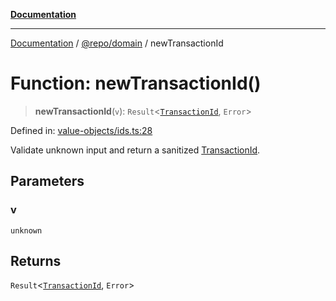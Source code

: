 [**Documentation**](../../../README.md)

***

[Documentation](../../../README.md) / [@repo/domain](../README.md) / newTransactionId

# Function: newTransactionId()

> **newTransactionId**(`v`): `Result`\<[`TransactionId`](../type-aliases/TransactionId.md), `Error`\>

Defined in: [value-objects/ids.ts:28](https://github.com/o3osatoshi/experiment/blob/67ff251451cab829206391b718d971ec20ce4dfb/packages/domain/src/value-objects/ids.ts#L28)

Validate unknown input and return a sanitized [TransactionId](../type-aliases/TransactionId.md).

## Parameters

### v

`unknown`

## Returns

`Result`\<[`TransactionId`](../type-aliases/TransactionId.md), `Error`\>
